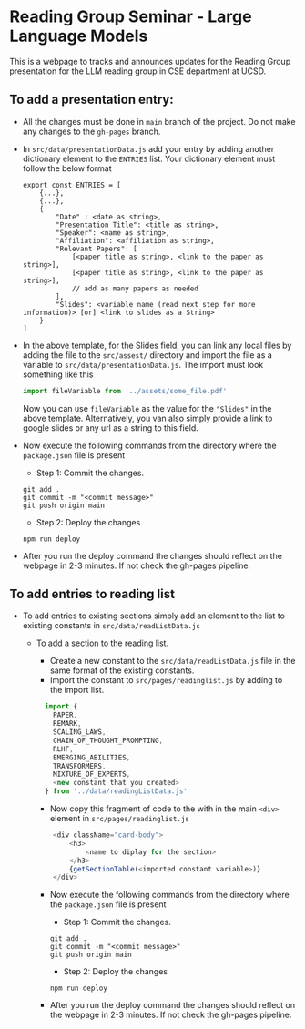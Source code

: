 # Reading Group Seminar - Large Language Models

This is a webpage to tracks and announces updates for the Reading Group presentation for the LLM reading group in CSE department at UCSD.

## To add a presentation entry:

- All the changes must be done in `main` branch of the project. Do not make any changes to the `gh-pages` branch.
- In `src/data/presentationData.js` add your entry by adding another dictionary element to the `ENTRIES` list. Your 
dictionary element must follow the below format
    ```shell
    export const ENTRIES = [
        {...},
        {...},
        {
            "Date" : <date as string>,
            "Presentation Title": <title as string>,
            "Speaker": <name as string>,
            "Affiliation": <affiliation as string>,
            "Relevant Papers": [
                [<paper title as string>, <link to the paper as string>],
                [<paper title as string>, <link to the paper as string>],
                // add as many papers as needed
            ],
            "Slides": <variable name (read next step for more information)> [or] <link to slides as a String> 
        }
    ]
    ```
- In the above template, for the Slides field, you can link any local files by adding the file to the `src/assest/` directory
and import the file as a variable to `src/data/presentationData.js`. The import must look something like this
    ```javascript
    import fileVariable from '../assets/some_file.pdf' 
    ```
    Now you can use `fileVariable` as the value for the `"Slides"` in the above template. Alternatively, you van also simply
    provide a link to google slides or any url as a string to this field.

- Now execute the following commands from the directory where the `package.json` file is present

    - Step 1: Commit the changes.
    ```shell
    git add .
    git commit -m "<commit message>"
    git push origin main
    ```
    - Step 2: Deploy the changes
  ```shell
  npm run deploy
    ```
  
- After you run the deploy command the changes should reflect on the webpage in 2-3 minutes. If not check the gh-pages pipeline.

## To add entries to reading list

- To add entries to existing sections simply add an element to the list to existing constants in `src/data/readListData.js`
  - To add a section to the reading list.
  
      - Create a new constant to the `src/data/readListData.js` file in the same format of the existing constants. 
      - Import the constant to `src/pages/readinglist.js` by adding to the import list. 
    ```javascript
      import {
        PAPER,
        REMARK,
        SCALING_LAWS,
        CHAIN_OF_THOUGHT_PROMPTING,
        RLHF,
        EMERGING_ABILITIES,
        TRANSFORMERS,
        MIXTURE_OF_EXPERTS, 
        <new constant that you created>
      } from '../data/readingListData.js'
    ```
    - Now copy this fragment of code to the with in the main `<div>` element in `src/pages/readinglist.js`
    ```javascript
        <div className="card-body">
            <h3>
                <name to diplay for the section>
            </h3>
            {getSectionTable(<imported constant variable>)}
        </div>
    ```
    - Now execute the following commands from the directory where the `package.json` file is present

        - Step 1: Commit the changes.
      ```shell
      git add .
      git commit -m "<commit message>"
      git push origin main
      ```
        - Step 2: Deploy the changes
      ```shell
      npm run deploy
        ```

    - After you run the deploy command the changes should reflect on the webpage in 2-3 minutes. If not check the gh-pages pipeline.
